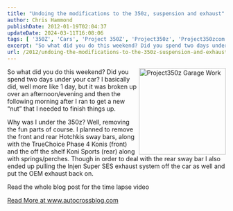 ```yaml
---
title: "Undoing the modifications to the 350z, suspension and exhaust"
author: Chris Hammond
publishDate: 2012-01-19T02:04:37
updateDate: 2024-03-11T16:08:06
tags: [ '350Z', 'Cars', 'Project 350Z', 'Project350z', 'Project350zcom', 'Video', 'Videos' ]
excerpt: "So what did you do this weekend? Did you spend two days under your car? I basically did, well more like 1 day, but it was broken up over an afternoon/evening and then the following morning after I ran to get a new “nut” that I needed to finish things up.  Why was I under the 350z? Well, removing the fun parts of course. I planned to remove the front and rear Hotchkis sway bars, along with the TrueChoice Phase 4 Konis (front) and the off the shelf Koni Sports (rear) along with springs/perches. Though in order to deal with the rear sway bar I also ended up pulling the Injen Super SES exhaust system off the car as well and put the OEM exhaust back on.  Read the whole blog post for the time lapse video"
url: /2012/undoing-the-modifications-to-the-350z-suspension-and-exhaust  # Use the generated URL with year
---
```

<p><img style="width: 200px" alt="Project350z Garage Work" align="right" src="https://i4.ytimg.com/vi/C5CMvuvCwac/0.jpg" />So what did you do this weekend? Did you spend two days under your car? I basically did, well more like 1 day, but it was broken up over an afternoon/evening and then the following morning after I ran to get a new “nut” that I needed to finish things up.</p>  <p>Why was I under the 350z? Well, removing the fun parts of course. I planned to remove the front and rear Hotchkis sway bars, along with the TrueChoice Phase 4 Konis (front) and the off the shelf Koni Sports (rear) along with springs/perches. Though in order to deal with the rear sway bar I also ended up pulling the Injen Super SES exhaust system off the car as well and put the OEM exhaust back on.</p>  <p>Read the whole blog post for the time lapse video</p> <a href="https://www.autocrossblog.com/undoing-the-modifications-to-the-350z-suspension-and-exhaust">Read More at www.autocrossblog.com</a>
